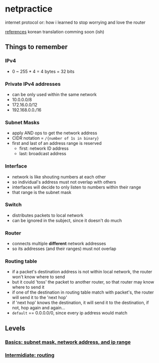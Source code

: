 # netpractice

internet protocol or: how i learned to stop worrying and love the router


[references](https://github.com/lpaube/NetPractice)
korean translation comming soon (ish)


## Things to remember

### IPv4

- 0 ~ 255 * 4 = 4 bytes = 32 bits

### Private IPv4 addresses

- can be only used within the same network
- 10.0.0.0/8
- 172.16.0.0/12
- 192.168.0.0./16

### Subnet Masks

- apply AND ops to get the network address
- CIDR notation = `/{number of 1s in binary}`
- first and last of an address range is reserved
  - first: network ID address
  - last: broadcast address

### Interface

- network is like shouting numbers at each other
- so individual's address must not overlap with others
- interfaces will decide to only listen to numbers within their range
- that range is the subnet mask

### Switch
- distributes packets to local network
- can be ignored in the subject, since it doesn't do much

### Router
- connects multiple **different** network addresses
- so its addresses (and their ranges) must not overlap

### Routing table
- if a packet's destination address is not within local network, the router won't know where to send
- but it could 'toss' the packet to another router, so that router may know where to send it
- if one of the destination in routing table match with packet's, the router will send it to the 'next hop'
- if 'next hop' knows the destination, it will send it to the destination, if not, hop again and again...
- `default` == 0.0.0.0/0, since every ip address would match

## Levels

### [Basics: subnet mask, network address, and ip range](doc/basic.md)

### [Intermidiate: routing](doc/intermediate.md)
